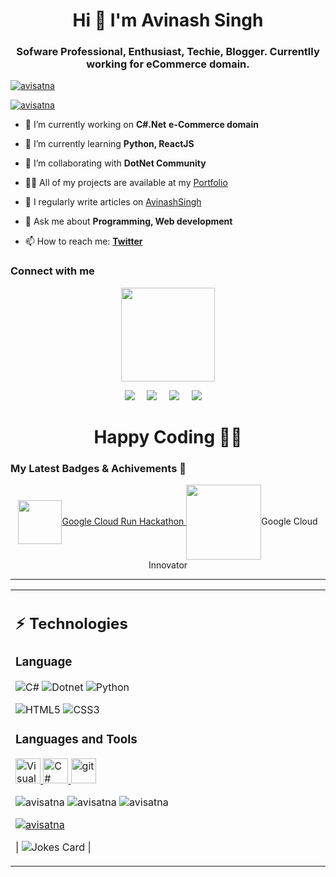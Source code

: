 <!--
**avisatna/avisatna** is a ✨ _special_ ✨ repository because its `README.md` (this file) appears on your GitHub profile.

Here are some ideas to get you started:

- 🔭 I’m currently working on ...
- 🌱 I’m currently learning ...
- 👯 I’m looking to collaborate on ...
- 🤔 I’m looking for help with ...
- 💬 Ask me about ...
- 📫 How to reach me: ...
- 😄 Pronouns: ...
- ⚡ Fun fact: ...
-->


<h1 align="center">Hi 👋 I'm Avinash Singh</h1>

<h3 align="center">Sofware Professional, Enthusiast, Techie, Blogger. Currentlly working for eCommerce domain.</h3>
   

<p align="left"> <a href="https://github.com/ryo-ma/github-profile-trophy"><img src="https://github-profile-trophy.vercel.app/?username=avisatna" alt="avisatna" /></a> </p>

<p align="left"> <a href="https://twitter.com/avisatna" target="blank"><img src="https://img.shields.io/twitter/follow/avistna?logo=twitter&style=for-the-badge" alt="avisatna" /></a> </p>

- 🔭 I’m currently working on **C#.Net** **e-Commerce domain**

- 🌱 I’m currently learning **Python, ReactJS**

- 👯 I’m collaborating with **DotNet Community**

- 👨‍💻 All of my projects are available at my [Portfolio](https://github.com/avisatna)

- 📝 I regularly write articles on [AvinashSingh](https://aaavinashsingh.blogspot.com/)

- 💬 Ask me about **Programming, Web development**

- 📫 How to reach me: **[Twitter](https://twitter.com/avisatna)**

<h3 align="left">Connect with me</h3>

<p align="center">
  <a href="https://github.com/avisatna"><img src="https://avatars.githubusercontent.com/u/6300775" width=150px height=150px /></a> 
    
<p align="center">
  <a target="_blank"href="https://www.linkedin.com/in/avisatna/"><img src="https://img.shields.io/badge/linkedin-%230077B5.svg?&style=for-the-badge&logo=linkedin&logoColor=white" /></a>&nbsp;&nbsp;&nbsp;&nbsp;
  <a target="_blank"href="https://twitter.com/avisatna"><img src="https://img.shields.io/badge/twitter-%231DA1F2.svg?&style=for-the-badge&logo=twitter&logoColor=white" /></a>&nbsp;&nbsp;&nbsp;&nbsp;
  <a href="avisatna@gmail.com?subject=Hello%20Avinash,%20From%20Github"><img src="https://img.shields.io/badge/gmail-%23D14836.svg?&style=for-the-badge&logo=gmail&logoColor=white" /></a>&nbsp;&nbsp;&nbsp;&nbsp;
  <a href=""><img src="https://img.shields.io/badge/hashnode-%27D1203.svg?&style=for-the-badge&logo=hashnode&logoColor=blue" /></a>&nbsp;&nbsp;&nbsp;&nbsp;
</p>

<h1 align=center>Happy Coding 👨‍💻 </h1>
   
   ### My Latest Badges & Achivements 🎉 

<p align="center">
<a href="https://www.cloudskillsboost.google/public_profiles/41a4d764-655b-4720-89de-9932fe884d17/badges/2883477"><img align="center"  src="https://cdn.qwiklabs.com/UsOVx4TvW3kOc3DJmWyBiSkAwnQ6gsXXeS4F9vt%2FTNs%3D" alt=" "width="70" ><span class="hidden capitalize lg:inline">Google Cloud Run Hackathon</span> </a>
  <img align="center"  src="https://developers.google.com/static/profile/badges/community/innovators/cloud/2021_member/badge.svg" alt=" "width="120" ><span class="hidden capitalize lg:inline">Google Cloud Innovator</span>
</p>


<hr>
<table align="center"><tr ><td valign="top" width="50%">

## ⚡ Technologies

### Language

![C#](https://img.shields.io/badge/-Csharp-00599C?style=flat-square&logo=csharp)
![Dotnet](https://img.shields.io/badge/-dotnet-E34A86?style=flat-square&logo=dotnet)
![Python](https://img.shields.io/badge/-Python-black?style=flat-square&logo=Python)

![HTML5](https://img.shields.io/badge/-HTML5-E34F26?style=flat-square&logo=html5&logoColor=white)
![CSS3](https://img.shields.io/badge/-CSS3-1572B6?style=flat-square&logo=css3)

<h3 align="left">Languages and Tools</h3>
<p align="left"> 
  <a href="https://visualstudio.microsoft.com/" target="_blank"> <img src="https://visualstudio.microsoft.com/wp-content/uploads/2022/09/VisualStudio2022.svg" alt="Visual Studio" width="40" height="40"/> </a>
<a href="https://dotnet.microsoft.com/en-us/languages/csharp" target="_blank"> <img src="https://upload.wikimedia.org/wikipedia/commons/0/0d/C_Sharp_wordmark.svg" alt="C#" width="40" height="40"/> </a>
<a href="https://git-scm.com/" target="_blank"> <img src="https://www.vectorlogo.zone/logos/git-scm/git-scm-icon.svg" alt="git" width="40" height="40"/> </a> 
</p>

<img src="https://github-readme-stats.vercel.app/api/top-langs?username=avisatna&show_icons=true&locale=en&layout=compact" alt="avisatna" />

<img src="https://github-readme-stats.vercel.app/api?username=avisatna&show_icons=true&locale=en" alt="avisatna" />

<img src="https://github-readme-streak-stats.herokuapp.com/?user=avisatna&" alt="avisatna" />

<a href="https://stackoverflow.com/users/1637935/avinash-singh" target="_blank"> <img src="https://github-stackoverflow-readme.vercel.app/?userId=1637935" alt="avisatna" /> </a>

| ![Jokes Card](https://readme-jokes.vercel.app/api) |
